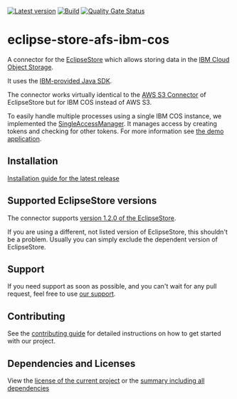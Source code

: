 [![Latest version](https://img.shields.io/maven-central/v/software.xdev/eclipse-store-afs-ibm-cos?logo=apache%20maven)](https://mvnrepository.com/artifact/software.xdev/eclipse-store-afs-ibm-cos)
[![Build](https://img.shields.io/github/actions/workflow/status/xdev-software/eclipse-store-afs-ibm-cos/checkBuild.yml?branch=develop)](https://github.com/xdev-software/eclipse-store-afs-ibm-cos/actions/workflows/checkBuild.yml?query=branch%3Adevelop)
[![Quality Gate Status](https://sonarcloud.io/api/project_badges/measure?project=xdev-software_eclipse-store-afs-ibm-cos&metric=alert_status)](https://sonarcloud.io/dashboard?id=xdev-software_eclipse-store-afs-ibm-cos)

# eclipse-store-afs-ibm-cos

A connector for the [EclipseStore](https://eclipsestore.io/) which allows storing data in the [IBM Cloud Object Storage](https://www.ibm.com/cloud/object-storage).

It uses the [IBM-provided Java SDK](https://github.com/IBM/ibm-cos-sdk-java).

The connector works virtually identical to the [AWS S3 Connector](https://docs.eclipsestore.io/manual/storage/storage-targets/blob-stores/aws-s3.html) of EclipseStore but for IBM COS instead of AWS S3.

To easily handle multiple processes using a single IBM COS instance, we implemented
the [SingleAccessManager](eclipse-store-afs-ibm-cos/src/main/java/software/xdev/eclipse/store/afs/ibm/access/SingleAccessManager.java).
It manages access by creating tokens and checking for other tokens. For more information
see [the demo application](eclipse-store-afs-ibm-cos-demo/src/main/java/software/xdev/ApplicationWithSingleAccess.java).

## Installation

[Installation guide for the latest release](https://github.com/xdev-software/eclipse-store-afs-ibm-cos/releases/latest#Installation)

## Supported EclipseStore versions

The connector
supports [version 1.2.0 of the EclipseStore](https://central.sonatype.com/artifact/org.eclipse.store/storage-embedded/01.02.00).

If you are using a different, not listed version of EclipseStore, this shouldn't be a problem.
Usually you can simply exclude the dependent version of EclipseStore.

## Support

If you need support as soon as possible, and you can't wait for any pull request, feel free to
use [our support](https://xdev.software/en/services/support).

## Contributing

See the [contributing guide](./CONTRIBUTING.md) for detailed instructions on how to get started with our project.

## Dependencies and Licenses

View the [license of the current project](LICENSE) or
the [summary including all dependencies](https://xdev-software.github.io/eclipse-store-afs-ibm-cos/dependencies/)
